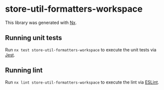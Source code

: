 # store-util-formatters-workspace

This library was generated with [Nx](https://nx.dev).

## Running unit tests

Run `nx test store-util-formatters-workspace` to execute the unit tests via [Jest](https://jestjs.io).

## Running lint

Run `nx lint store-util-formatters-workspace` to execute the lint via [ESLint](https://eslint.org/).
